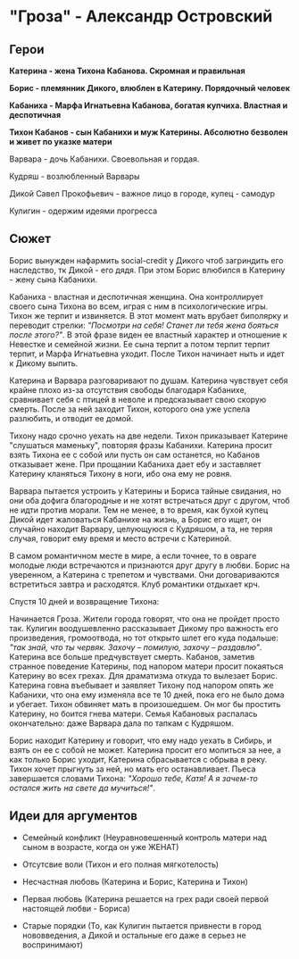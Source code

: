 "Гроза" - Александр Островский
====================================================


Герои
----------------------------------------------------

**Катерина - жена Тихона Кабанова. Скромная и правильная**

**Борис - племянник Дикого, влюблен в Катерину. Порядочный человек**

**Кабаниха - Марфа Игнатьевна Кабанова, богатая купчиха. Властная и деспотичная**

**Тихон Кабанов - сын Кабанихи и муж Катерины. Абсолютно безволен и живет по указке матери**

Варвара - дочь Кабанихи. Своевольная и гордая.

Кудряш - возлюбленный Варвары

Дикой Савел Прокофьевич - важное лицо в городе, купец - самодур

Кулигин - одержим идеями прогресса

Сюжет
----------------------------------------------------

Борис вынужден нафармить social-credit у Дикого чтоб загриндить его наследство, тк Дикой - его дядя. При этом Борис влюбился в Катерину - жену сына Кабанихи. 

Кабаниха - властная и деспотичная женщина. Она контроллирует своего сына Тихона во всем, играя с ним в психологические игры. Тихон же терпит и извиняется. В этот момент мать врубает биполярку и переводит стрелки: *"Посмотри на себя! Станет ли тебя жена бояться после этого?"*. В этой фразе виден ее властный характер и отношение к Невестке и семейной жизни. Ее сына терпит а потом терпит терпит терпит, и Марфа Игнатьевна уходит. После Тихон начинает ныть и идет к Дикому выпить.

Катерина и Варвара разговаривают по душам. Катерина чувствует себя крайне плохо из-за отсутствия свободы благодаря Кабанихе, сравнивает себя с птицей в неволе и предсказывает свою скорую смерть. После за ней заходит Тихон, которого она уже успела разлюбить, и отводит ее домой.

Тихону надо срочно уехать на две недели. Тихон приказывает Катерине "слушаться маменьку", повторяя фразы Кабанихи. Катерина просит взять Тихона ее с собой или пусть он сам останется, но Кабанов отказывает жене. При прощании Кабаниха дает ебу и заставляет Катерину кланяться Тихону в ноги, ибо она ему не ровня. 

Варвара пытается устроить у Катерины и Бориса тайные свидания, но они оба дофига благородные и не хотят встречаться друг с другом, чтоб не идти против морали. Тем не менее, в то время, как бухой купец Дикой идет жаловаться Кабанихе на жизнь, а Борис его ищет, он случайно находит Варвару, целующуюся с Кудряшом, а та, не теряя случая, говорит ему время и место встречи с Катериной.

В самом романтичном месте в мире, а если точнее, то в овраге молодые люди встречаются и признаются друг другу в любви. Борис на уверенном, а Катерина с трепетом и чувствами. Они договариваются встретиться завтра и расходятся. Клуб романтики отдыхает крч.

Спустя 10 дней и возвращение Тихона: 

Начинается Гроза. Жители города говорят, что она не пройдет просто так. Кулигин воодушевленно рассказывает Дикому про важность его произведения, громоотвода, но тот открыто шлет его куда подальше: *"так знай, что ты червяк. Захочу – помилую, захочу – раздавлю"*. Катерина все больше предчувствует смерть. Кабанов, заметив странное поведение Катерины, под напором матери просит покаяться Катерину во всех грехах. Для драматизма откуда то вылезает Борис. Катерина говна въебывает и заявляет Тихону под напором опять же Кабанихи, что она ему изменяла все те 10 дней, пока его не было дома и убегает. Тихон обвиняет мать в произошедшем. Он мог бы простить Катерину, но боится гнева матери. Семья Кабановых распалась окончательно: даже Варвара дала по тапкам с Кудряшом. 

Борис находит Катерину и говорит, что ему надо уехать в Сибирь, и взять он ее с собой не может. Катерина просит его молиться за нее, а как только Борис уходит, Катерина сбрасывается с обрыва в реку. Тихон хочет прыгнуть за ней, но мать его останавливает. Пьеса завершается словами Тихона: *"Хорошо тебе, Катя! А я зачем-то остался жить на свете да мучиться!"*.

Идеи для аргументов
----------------------------------------------------

- Семейный конфликт (Неуравновешенный контроль матери над сыном в возрасте, когда он уже ЖЕНАТ)

- Отсутсвие воли (Тихон и его полная мягкотелость)

- Несчастная любовь (Катерина и Борис, Катерина и Тихон)

- Первая любовь (Катерина решается на грех ради своей первой настоящей любви - Бориса)

- Старые порядки (То, как Кулигин пытается привнести в город нововведения, а Дикой и остальные его даже в серьез не воспринимают)